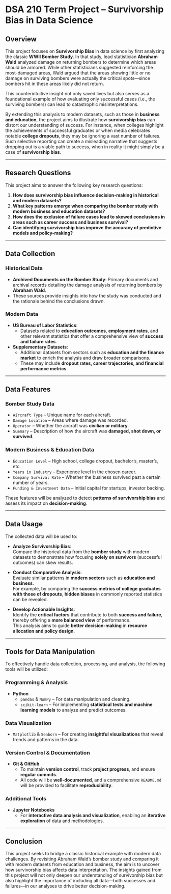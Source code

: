 # DSA 210 Term Project – Survivorship Bias in Data Science

## Overview
This project focuses on **Survivorship Bias** in data science by first analyzing the classic **WWII Bomber Study**. In that study, lead statistician **Abraham Wald** analyzed damage on returning bombers to determine which areas should be armored. While other statisticians suggested reinforcing the most-damaged areas, Wald argued that the areas showing little or no damage on surviving bombers were actually the critical spots—since bombers hit in these areas likely did not return.  

This counterintuitive insight not only saved lives but also serves as a foundational example of how evaluating only successful cases (i.e., the surviving bombers) can lead to catastrophic misinterpretations.

By extending this analysis to modern datasets, such as those in **business and education**, the project aims to illustrate how **survivorship bias** can distort our understanding of success. For instance, when colleges highlight the achievements of successful graduates or when media celebrates notable **college dropouts**, they may be ignoring a vast number of failures. Such selective reporting can create a misleading narrative that suggests dropping out is a viable path to success, when in reality it might simply be a case of **survivorship bias**.

---

## Research Questions
This project aims to answer the following key research questions:

1. **How does survivorship bias influence decision-making in historical and modern datasets?**
2. **What key patterns emerge when comparing the bomber study with modern business and education datasets?**
3. **How does the exclusion of failure cases lead to skewed conclusions in areas such as career success and business survival?**
4. **Can identifying survivorship bias improve the accuracy of predictive models and policy-making?**

---

## Data Collection

### **Historical Data**
- **Archived Documents on the Bomber Study**: Primary documents and archival records detailing the damage analysis of returning bombers by **Abraham Wald**.  
- These sources provide insights into how the study was conducted and the rationale behind the conclusions drawn.

### **Modern Data**
- **US Bureau of Labor Statistics**:  
  - Datasets related to **education outcomes**, **employment rates**, and other relevant statistics that offer a comprehensive view of **success and failure rates**.
- **Supplementary Datasets**:  
  - Additional datasets from sectors such as **education and the finance market** to enrich the analysis and draw broader comparisons.  
  - These may include **dropout rates, career trajectories, and financial performance metrics**.


---

## Data Features

### **Bomber Study Data**
- `Aircraft Type` – Unique name for each aircraft.  
- `Damage Location` – Areas where damage was recorded.  
- `Operator` – Whether the aircraft was **civilian or military**.  
- `Summary` – Description of how the aircraft was **damaged, shot down, or survived**.

### **Modern Business & Education Data**
- `Education Level` – High school, college dropout, bachelor’s, master’s, etc.      
- `Years in Industry` – Experience level in the chosen career.  
- `Company Survival Rate` – Whether the business survived past a certain number of years.  
- `Funding & Investment Data` – Initial capital for startups, investor backing.  

These features will be analyzed to detect **patterns of survivorship bias** and assess its impact on **decision-making**.

---

## Data Usage
The collected data will be used to:

- **Analyze Survivorship Bias**:  
  Compare the historical data from the **bomber study** with modern datasets to demonstrate how focusing **solely on survivors** (successful outcomes) can skew results.  

- **Conduct Comparative Analysis**:  
  Evaluate similar patterns in **modern sectors** such as **education and business**.  
  For example, by comparing the **success metrics of college graduates with those of dropouts**, **hidden biases** in commonly reported statistics can be revealed.  

- **Develop Actionable Insights**:  
  Identify the **critical factors** that contribute to both **success and failure**, thereby offering a **more balanced view** of performance.  
  This analysis aims to guide **better decision-making** in **resource allocation and policy design**.

---

## Tools for Data Manipulation

To effectively handle data collection, processing, and analysis, the following tools will be utilized:

### **Programming & Analysis**
- **Python**  
  - `pandas` & `NumPy` – For data manipulation and cleaning.  
  - `scikit-learn` – For implementing **statistical tests and machine learning models** to analyze and predict outcomes.

### **Data Visualization**
- `Matplotlib` & `Seaborn` – For creating **insightful visualizations** that reveal trends and patterns in the data.

### **Version Control & Documentation**
- **Git & GitHub**  
  - To maintain **version control**, track **project progress**, and ensure **regular commits**.  
  - All code will be **well-documented**, and a comprehensive `README.md` will be provided to facilitate **reproducibility**.

### **Additional Tools**
- **Jupyter Notebooks**  
  - For **interactive data analysis and visualization**, enabling an **iterative exploration** of data and methodologies.

---

## Conclusion
This project seeks to bridge a classic historical example with modern data challenges. By revisiting Abraham Wald’s bomber study and comparing it with modern datasets from education and business, the aim is to uncover how survivorship bias affects data interpretation. The insights gained from this project will not only deepen our understanding of survivorship bias but also highlight the importance of including all data—both successes and failures—in our analyses to drive better decision-making.


